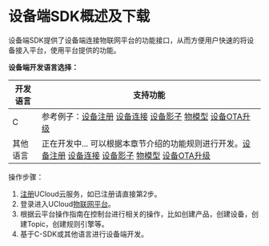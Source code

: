 # 设备端SDK概述及下载

设备端SDK提供了设备端连接物联网平台的功能接口，从而方便用户快速的将设备接入平台，使用平台提供的功能。 

**设备端开发语言选择：**

开发语言 | 支持功能 
---|---
C | 参考例子：[设备注册](../device_develop_guide/c_sdk_example/mqttinterface#设备身份认证) [设备连接](../device_develop_guide/c_sdk_example/mqttinterface#设备身份认证) [设备影子](../device_develop_guide/c_sdk_example/deviceshadowinterface) [物模型](../device_develop_guide/c_sdk_example/thingmodelinterface) [设备OTA升级](../device_develop_guide/c_sdk_example/otainterface)
其他语言| 正在开发中...  可以根据本章节介绍的功能规则进行开发。[设备注册](../device_develop_guide/authenticate_devices/what_is_authenticate_devices) [设备连接](../device_develop_guide/connecting_devices) [设备影子](../device_develop_guide/device_shadow) [物模型](../device_develop_guide/thingmode/what_is_thingmode) [设备OTA升级](../device_develop_guide/ota) 


操作步骤：
1. [注册](https://passport.ucloud.cn/#register)UCloud云服务，如已注册请直接第2步。
2. 登录进入UCloud[物联网平台](https://console.ucloud.cn/uiot)。
3. 根据云平台操作指南在控制台进行相关的操作，比如创建产品，创建设备，创建Topic，创建规则引擎等。
4. 基于C-SDK或其他语言进行设备端开发。
